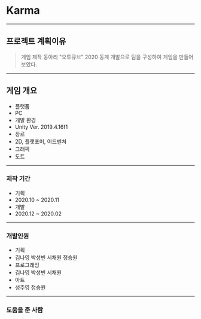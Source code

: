 # Karma
-----------------
## 프로젝트 계획이유
> 게임 제작 동아리 "오투큐브" 2020 동계 개발으로 팀을 구성하여 게임을 만들어 보았다.
-----------------
## 게임 개요
+ 플랫폼
 + PC
+ 개발 환경
 + Unity Ver. 2019.4.16f1
+ 장르
 + 2D, 플랫포머, 어드벤쳐
+ 그래픽
 + 도트
-----------------
### 제작 기간
+ 기획
 + 2020.10 ~ 2020.11
+ 개발
 + 2020.12 ~ 2020.02
-----------------
### 개발인원
+ 기획
 + 김나영 박성빈 서채원 정승원
+ 프로그래밍
 + 김나영 박성빈 서채원
+ 아트
 + 성주영 정승원
-----------------
### 도움을 준 사람
  
